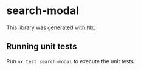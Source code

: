 # search-modal

This library was generated with [Nx](https://nx.dev).

## Running unit tests

Run `nx test search-modal` to execute the unit tests.
